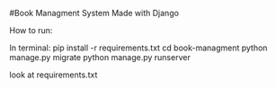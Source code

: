 #Book Managment System Made with Django

How to run:

In terminal:
pip install -r requirements.txt
cd book-managment
python manage.py migrate
python manage.py runserver

look at requirements.txt